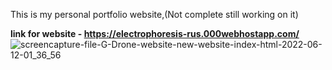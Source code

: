 This is my personal portfolio website,(Not complete still working on it)

**link for website - https://electrophoresis-rus.000webhostapp.com/**
![screencapture-file-G-Drone-website-new-website-index-html-2022-06-12-01_36_56](https://user-images.githubusercontent.com/84247246/183900548-7d9b3318-d115-465a-9847-a74569fa4b11.png)
